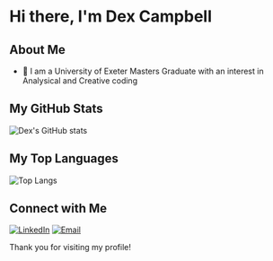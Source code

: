 # Hi there, I'm Dex Campbell 

## About Me

- 🔭 I am a University of Exeter Masters Graduate with an interest in Analysical and Creative coding 

## My GitHub Stats

![Dex's GitHub stats](https://github-readme-stats.vercel.app/api?username=dex-campbell&show_icons=true&theme=radical)

## My Top Languages

![Top Langs](https://github-readme-stats.vercel.app/api/top-langs/?username=dex-campbell&layout=compact&theme=radical)

## Connect with Me

[![LinkedIn](https://img.shields.io/badge/-LinkedIn-blue?style=flat&logo=Linkedin&logoColor=white)](https://www.linkedin.com/in/dexter-campbell-124865313/)
[![Email](https://img.shields.io/badge/-Email-c14438?style=flat&logo=Gmail&logoColor=white)](mailto:dextercampbell48@gmail.com)

Thank you for visiting my profile!
